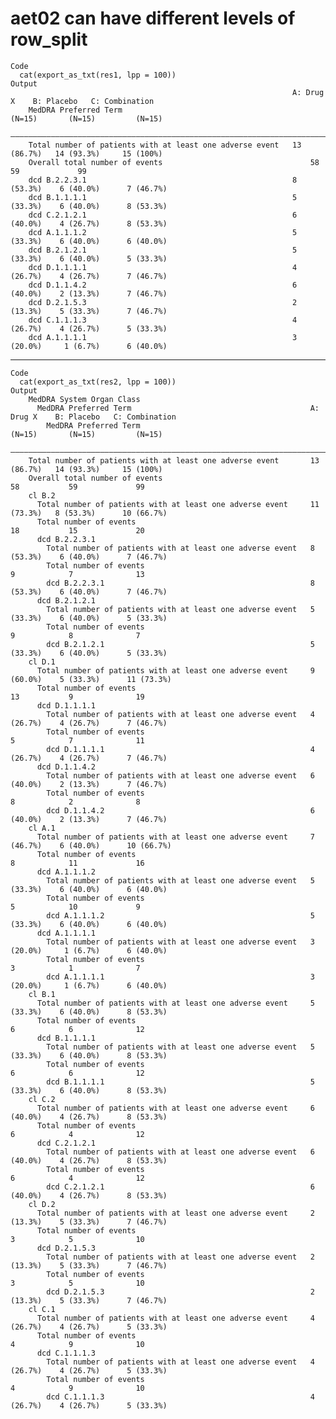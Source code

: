 # aet02 can have different levels of row_split

    Code
      cat(export_as_txt(res1, lpp = 100))
    Output
                                                                   A: Drug X    B: Placebo   C: Combination
        MedDRA Preferred Term                                        (N=15)       (N=15)         (N=15)    
        ———————————————————————————————————————————————————————————————————————————————————————————————————
        Total number of patients with at least one adverse event   13 (86.7%)   14 (93.3%)     15 (100%)   
        Overall total number of events                                 58           59             99      
        dcd B.2.2.3.1                                              8 (53.3%)    6 (40.0%)      7 (46.7%)   
        dcd B.1.1.1.1                                              5 (33.3%)    6 (40.0%)      8 (53.3%)   
        dcd C.2.1.2.1                                              6 (40.0%)    4 (26.7%)      8 (53.3%)   
        dcd A.1.1.1.2                                              5 (33.3%)    6 (40.0%)      6 (40.0%)   
        dcd B.2.1.2.1                                              5 (33.3%)    6 (40.0%)      5 (33.3%)   
        dcd D.1.1.1.1                                              4 (26.7%)    4 (26.7%)      7 (46.7%)   
        dcd D.1.1.4.2                                              6 (40.0%)    2 (13.3%)      7 (46.7%)   
        dcd D.2.1.5.3                                              2 (13.3%)    5 (33.3%)      7 (46.7%)   
        dcd C.1.1.1.3                                              4 (26.7%)    4 (26.7%)      5 (33.3%)   
        dcd A.1.1.1.1                                              3 (20.0%)     1 (6.7%)      6 (40.0%)   

---

    Code
      cat(export_as_txt(res2, lpp = 100))
    Output
        MedDRA System Organ Class                                                                              
          MedDRA Preferred Term                                        A: Drug X    B: Placebo   C: Combination
            MedDRA Preferred Term                                        (N=15)       (N=15)         (N=15)    
        ———————————————————————————————————————————————————————————————————————————————————————————————————————
        Total number of patients with at least one adverse event       13 (86.7%)   14 (93.3%)     15 (100%)   
        Overall total number of events                                     58           59             99      
        cl B.2                                                                                                 
          Total number of patients with at least one adverse event     11 (73.3%)   8 (53.3%)      10 (66.7%)  
          Total number of events                                           18           15             20      
          dcd B.2.2.3.1                                                                                        
            Total number of patients with at least one adverse event   8 (53.3%)    6 (40.0%)      7 (46.7%)   
            Total number of events                                         9            7              13      
            dcd B.2.2.3.1                                              8 (53.3%)    6 (40.0%)      7 (46.7%)   
          dcd B.2.1.2.1                                                                                        
            Total number of patients with at least one adverse event   5 (33.3%)    6 (40.0%)      5 (33.3%)   
            Total number of events                                         9            8              7       
            dcd B.2.1.2.1                                              5 (33.3%)    6 (40.0%)      5 (33.3%)   
        cl D.1                                                                                                 
          Total number of patients with at least one adverse event     9 (60.0%)    5 (33.3%)      11 (73.3%)  
          Total number of events                                           13           9              19      
          dcd D.1.1.1.1                                                                                        
            Total number of patients with at least one adverse event   4 (26.7%)    4 (26.7%)      7 (46.7%)   
            Total number of events                                         5            7              11      
            dcd D.1.1.1.1                                              4 (26.7%)    4 (26.7%)      7 (46.7%)   
          dcd D.1.1.4.2                                                                                        
            Total number of patients with at least one adverse event   6 (40.0%)    2 (13.3%)      7 (46.7%)   
            Total number of events                                         8            2              8       
            dcd D.1.1.4.2                                              6 (40.0%)    2 (13.3%)      7 (46.7%)   
        cl A.1                                                                                                 
          Total number of patients with at least one adverse event     7 (46.7%)    6 (40.0%)      10 (66.7%)  
          Total number of events                                           8            11             16      
          dcd A.1.1.1.2                                                                                        
            Total number of patients with at least one adverse event   5 (33.3%)    6 (40.0%)      6 (40.0%)   
            Total number of events                                         5            10             9       
            dcd A.1.1.1.2                                              5 (33.3%)    6 (40.0%)      6 (40.0%)   
          dcd A.1.1.1.1                                                                                        
            Total number of patients with at least one adverse event   3 (20.0%)     1 (6.7%)      6 (40.0%)   
            Total number of events                                         3            1              7       
            dcd A.1.1.1.1                                              3 (20.0%)     1 (6.7%)      6 (40.0%)   
        cl B.1                                                                                                 
          Total number of patients with at least one adverse event     5 (33.3%)    6 (40.0%)      8 (53.3%)   
          Total number of events                                           6            6              12      
          dcd B.1.1.1.1                                                                                        
            Total number of patients with at least one adverse event   5 (33.3%)    6 (40.0%)      8 (53.3%)   
            Total number of events                                         6            6              12      
            dcd B.1.1.1.1                                              5 (33.3%)    6 (40.0%)      8 (53.3%)   
        cl C.2                                                                                                 
          Total number of patients with at least one adverse event     6 (40.0%)    4 (26.7%)      8 (53.3%)   
          Total number of events                                           6            4              12      
          dcd C.2.1.2.1                                                                                        
            Total number of patients with at least one adverse event   6 (40.0%)    4 (26.7%)      8 (53.3%)   
            Total number of events                                         6            4              12      
            dcd C.2.1.2.1                                              6 (40.0%)    4 (26.7%)      8 (53.3%)   
        cl D.2                                                                                                 
          Total number of patients with at least one adverse event     2 (13.3%)    5 (33.3%)      7 (46.7%)   
          Total number of events                                           3            5              10      
          dcd D.2.1.5.3                                                                                        
            Total number of patients with at least one adverse event   2 (13.3%)    5 (33.3%)      7 (46.7%)   
            Total number of events                                         3            5              10      
            dcd D.2.1.5.3                                              2 (13.3%)    5 (33.3%)      7 (46.7%)   
        cl C.1                                                                                                 
          Total number of patients with at least one adverse event     4 (26.7%)    4 (26.7%)      5 (33.3%)   
          Total number of events                                           4            9              10      
          dcd C.1.1.1.3                                                                                        
            Total number of patients with at least one adverse event   4 (26.7%)    4 (26.7%)      5 (33.3%)   
            Total number of events                                         4            9              10      
            dcd C.1.1.1.3                                              4 (26.7%)    4 (26.7%)      5 (33.3%)   

